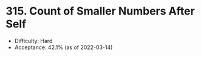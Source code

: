 # 315. Count of Smaller Numbers After Self
- Difficulty: Hard
- Acceptance: 42.1% (as of 2022-03-14)
